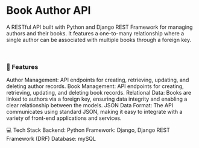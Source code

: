 <h1>Book Author API</h1>
<p>A RESTful API built with Python and Django REST Framework for managing authors and their books. It features a one-to-many relationship where a single author can be associated with multiple books through a foreign key.</p>
<br>

<h3>🚀 Features </h3>
Author Management: API endpoints for creating, retrieving, updating, and deleting author records.
Book Management: API endpoints for creating, retrieving, updating, and deleting book records.
Relational Data: Books are linked to authors via a foreign key, ensuring data integrity and enabling a clear relationship between the models.
JSON Data Format: The API communicates using standard JSON, making it easy to integrate with a variety of front-end applications and services.

💻 Tech Stack
Backend: Python
Framework: Django, Django REST Framework (DRF)
Database: mySQL
